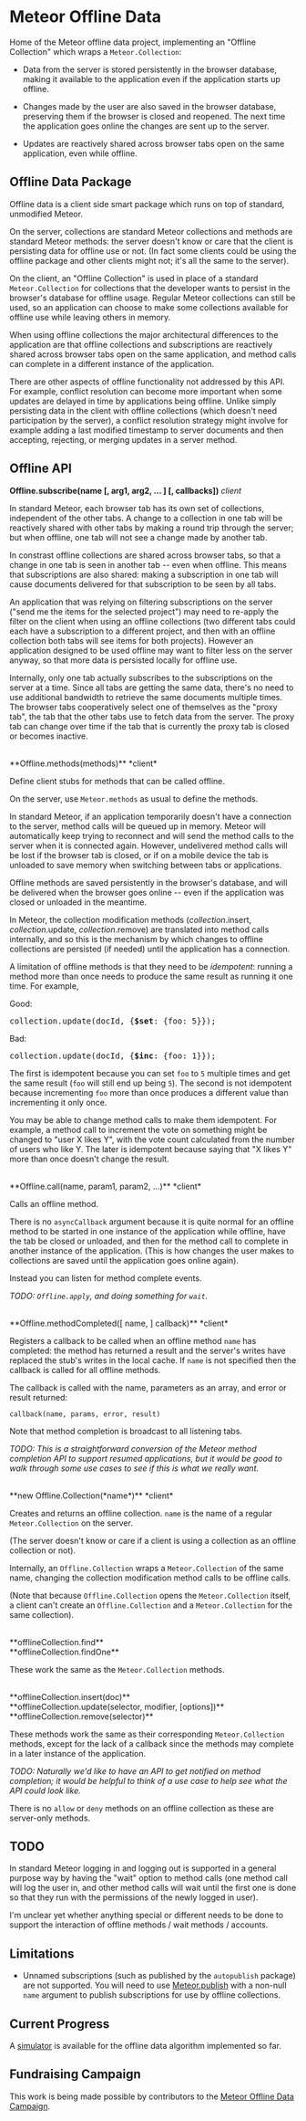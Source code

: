 # Meteor Offline Data #

Home of the Meteor offline data project, implementing an "Offline
Collection" which wraps a `Meteor.Collection`:

* Data from the server is stored persistently in the browser database,
making it available to the application even if the application starts
up offline.

* Changes made by the user are also saved in the browser database,
preserving them if the browser is closed and reopened. The next time
the application goes online the changes are sent up to the server.

* Updates are reactively shared across browser tabs open on the same
application, even while offline.


## Offline Data Package

Offline data is a client side smart package which runs on top of
standard, unmodified Meteor.

On the server, collections are standard Meteor collections and methods
are standard Meteor methods: the server doesn't know or care that the
client is persisting data for offline use or not.  (In fact some
clients could be using the offline package and other clients might
not; it's all the same to the server).

On the client, an "Offline Collection" is used in place of a standard
`Meteor.Collection` for collections that the developer wants to
persist in the browser's database for offline usage.  Regular Meteor
collections can still be used, so an application can choose to make
some collections available for offline use while leaving others in
memory.

When using offline collections the major architectural differences to
the application are that offline collections and subscriptions are
reactively shared across browser tabs open on the same application,
and method calls can complete in a different instance of the
application.

There are other aspects of offline functionality not addressed
by this API.  For example, conflict resolution can become more
important when some updates are delayed in time by applications being
offline.  Unlike simply persisting data in the client with offline
collections (which doesn't need participation by the server), a
conflict resolution strategy might involve for example adding a last
modified timestamp to server documents and then accepting, rejecting,
or merging updates in a server method.


## Offline API

**Offline.subscribe(name [, arg1, arg2, ... ] [, callbacks])**
*client*

In standard Meteor, each browser tab has its own set of collections,
independent of the other tabs.  A change to a collection in one tab
will be reactively shared with other tabs by making a round trip
through the server; but when offline, one tab will not see a change
made by another tab.

In constrast offline collections are shared across browser tabs, so
that a change in one tab is seen in another tab -- even when offline.
This means that subscriptions are also shared: making a subscription
in one tab will cause documents delivered for that subscription to be
seen by all tabs.

An application that was relying on filtering subscriptions on the
server ("send me the items for the selected project") may need to
re-apply the filter on the client when using an offline collections
(two different tabs could each have a subscription to a different
project, and then with an offline collection both tabs will see items
for both projects).  However an application designed to be used
offline may want to filter less on the server anyway, so that more
data is persisted locally for offline use.

Internally, only one tab actually subscribes to the subscriptions on
the server at a time.  Since all tabs are getting the same data,
there's no need to use additional bandwidth to retrieve the same
documents multiple times.  The browser tabs cooperatively select one
of themselves as the "proxy tab", the tab that the other tabs use to
fetch data from the server.  The proxy tab can change over time if the
tab that is currently the proxy tab is closed or becomes inactive.


<br>
**Offline.methods(methods)**  *client*

Define client stubs for methods that can be called offline.

On the server, use `Meteor.methods` as usual to define the methods.

In standard Meteor, if an application temporarily doesn't have a
connection to the server, method calls will be queued up in memory.
Meteor will automatically keep trying to reconnect and will send the
method calls to the server when it is connected again.  However,
undelivered method calls will be lost if the browser tab is closed, or
if on a mobile device the tab is unloaded to save memory when
switching between tabs or applications.

Offline methods are saved persistently in the browser's database, and
will be delivered when the browser goes online -- even if the
application was closed or unloaded in the meantime.

In Meteor, the collection modification methods
(<em>collection</em>.insert, <em>collection</em>.update,
<em>collection</em>.remove) are translated into method calls
internally, and so this is the mechanism by which changes to offline
collections are persisted (if needed) until the application has a
connection.

A limitation of offline methods is that they need to be *idempotent*:
running a method more than once needs to produce the same result as
running it one time.  For example,

Good:
<pre>collection.update(docId, {<b>$set</b>: {foo: 5}});</pre>

Bad:
<pre>collection.update(docId, {<b>$inc</b>: {foo: 1}});</pre>

The first is idempotent because you can set `foo` to `5` multiple
times and get the same result (`foo` will still end up being `5`).
The second is not idempotent because incrementing `foo` more than once
produces a different value than incrementing it only once.

You may be able to change method calls to make them idempotent.  For
example, a method call to increment the vote on something might be
changed to "user X likes Y", with the vote count calculated from the
number of users who like Y.  The later is idempotent because saying
that "X likes Y" more than once doesn't change the result.


<br>
**Offline.call(name, param1, param2, ...)**  *client*

Calls an offline method.

There is no `asyncCallback` argument because it is quite normal for an
offline method to be started in one instance of the application while
offline, have the tab be closed or unloaded, and then for the method
call to complete in another instance of the application.  (This is how
changes the user makes to collections are saved until the application
goes online again).

Instead you can listen for method complete events.

*TODO: `Offline.apply`, and doing something for `wait`.*


<br>
**Offline.methodCompleted([ name, ] callback)**  *client*

Registers a callback to be called when an offline method `name` has
completed: the method has returned a result and the server's writes
have replaced the stub's writes in the local cache.  If `name` is not
specified then the callback is called for all offline methods.

The callback is called with the name, parameters as an array, and
error or result returned:

    callback(name, params, error, result)

Note that method completion is broadcast to all listening tabs.

*TODO: This is a straightforward conversion of the Meteor method
completion API to support resumed applications, but it would be good
to walk through some use cases to see if this is what we really
want.*


<br>
**new Offline.Collection(*name*)**  *client*

Creates and returns an offline collection.  `name` is the name of a
regular `Meteor.Collection` on the server.

(The server doesn't know or care if a client is using a collection as
an offline collection or not).

Internally, an `Offline.Collection` wraps a `Meteor.Collection` of the
same name, changing the collection modification method calls to be
offline calls.

(Note that because `Offline.Collection` opens the `Meteor.Collection`
itself, a client can't create an `Offline.Collection` and a
`Meteor.Collection` for the same collection).

<br>
**offlineCollection.find**
<br>**offlineCollection.findOne**

These work the same as the `Meteor.Collection` methods.

<br>
**offlineCollection.insert(doc)**
<br>**offlineCollection.update(selector, modifier, [options])**
<br>**offlineCollection.remove(selector)**

These methods work the same as their corresponding `Meteor.Collection`
methods, except for the lack of a callback since the methods may
complete in a later instance of the application.

*TODO: Naturally we'd like to have an API to get notified on method
completion; it would be helpful to think of a use case to help see
what the API could look like.*

There is no `allow` or `deny` methods on an offline collection as
these are server-only methods.


## TODO ##

In standard Meteor logging in and logging out is supported in a
general purpose way by having the "wait" option to method calls (one
method call will log the user in, and other method calls will wait
until the first one is done so that they run with the permissions of
the newly logged in user).

I'm unclear yet whether anything special or different needs to be done
to support the interaction of offline methods / wait methods /
accounts.


## Limitations ##

* Unnamed subscriptions (such as published by the `autopublish`
package) are not supported.  You will need to use
[Meteor.publish](http://docs.meteor.com/#meteor_publish) with a
non-null `name` argument to publish subscriptions for use by offline
collections.


## Current Progress ##

A [simulator](https://github.com/awwx/meteor-offline-sim#readme) is
available for the offline data algorithm implemented so far.


## Fundraising Campaign ##

This work is being made possible by contributors to the
[Meteor Offline Data Campaign](http://offline-data.meteor.com/).
